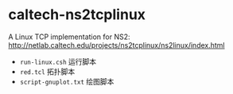 # caltech-ns2tcplinux

A Linux TCP implementation for NS2: http://netlab.caltech.edu/projects/ns2tcplinux/ns2linux/index.html

* `run-linux.csh` 运行脚本
* `red.tcl` 拓扑脚本
* `script-gnuplot.txt` 绘图脚本